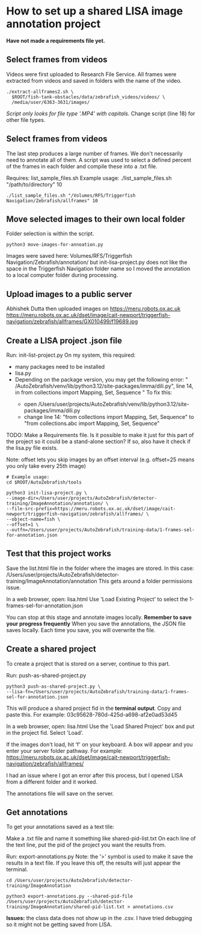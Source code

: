 # How to set up a shared LISA image annotation project

**Have not made a requirements file yet.**

## Select frames from videos
Videos were first uploaded to Research File Service. 
All frames were extracted from videos and saved in folders with the name of the video.

```
./extract-allframes2.sh \
  $ROOT/fish-tank-obstacles/data/zebrafish_videos/videos/ \
  /media/user/6363-3631/images/
```
*Script only looks for file type '.MP4' with capitals.* Change script (line 18) for other file types.

## Select frames from videos
The last step produces a large number of frames. We don't necessarily need to annotate all of them. 
A script was used to select a defined percent of the frames in each folder and compile these into a .txt file. 

Requires: list_sample_files.sh
Example usage: ./list_sample_files.sh "/path/to/directory" 10

```
./list_sample_files.sh "/Volumes/RFS/Triggerfish Navigation/Zebrafish/allframes" 10
```
## Move selected images to their own local folder
Folder selection is within the script.

```
python3 move-images-for-annoation.py
```
Images were saved here: Volumes/RFS/Triggerfish Navigation/Zebrafish/annotation/ but init-lisa-project.py does not like the space in the Triggerfish Navigation folder name so I moved the annotation to a local computer folder during processing.

## Upload images to a public server
Abhishek Dutta then uploaded images on https://meru.robots.ox.ac.uk
https://meru.robots.ox.ac.uk/dset/image/cait-newport/triggerfish-navigation/zebrafish/allframes/GX010499/f19689.jpg

## Create a LISA project .json file
Run: init-list-project.py
On my system, this required: 

* many packages need to be installed
* lisa.py
* Depending on the package version, you may get the following error: 
 " /AutoZebrafish/venv/lib/python3.12/site-packages/imma/dili.py", line 14, in <module>
    from collections import Mapping, Set, Sequence "
    To fix this:
    - open /Users/user/projects/AutoZebrafish/venv/lib/python3.12/site-packages/imma/dili.py
    - change line 14: "from collections import Mapping, Set, Sequence" to "from collections.abc import Mapping, Set, Sequence"

TODO: Make a Requirements file. Is it possible to make it just for this part of the project so it could be a stand-alone section? If so, also have it check if the lisa.py file exists.

Note: offset lets you skip images by an offset interval (e.g. offset=25 means you only take every 25th image)

```
# Example usage:
cd $ROOT/AutoZebrafish/tools

python3 init-lisa-project.py \
--image-dir=/Users/user/projects/AutoZebrafish/detector-training/ImageAnnotation/annotation/ \
--file-src-prefix=https://meru.robots.ox.ac.uk/dset/image/cait-newport/triggerfish-navigation/zebrafish/allframes/ \
--object-name=fish \
--offset=1 \
--outfn=/Users/user/projects/AutoZebrafish/training-data/1-frames-sel-for-annotation.json
```

## Test that this project works
Save the list.html file in the folder where the images are stored. 
In this case: /Users/user/projects/AutoZebrafish/detector-training/ImageAnnotation/annotation
This gets around a folder permissions issue. 

In a web browser, open: lisa.html
Use 'Load Existing Project' to select the 1-frames-sel-for-annotation.json 

You can stop at this stage and annotate images locally. 
**Remember to save your progress frequently**
When you save the annotations, the JSON file saves locally. Each time you save, you will overwrite the file.

## Create a shared project
To create a project that is stored on a server, continue to this part. 

Run: push-as-shared-project.py

```
python3 push-as-shared-project.py \
--lisa-fn=/Users/user/projects/AutoZebrafish/training-data/1-frames-sel-for-annotation.json
```
This will produce a shared project fid in the **terminal output**. Copy and paste this.
For example: 03c95628-780d-425d-a698-af2e0ad53d45

In a web browser, open: lisa.html
Use the 'Load Shared Project' box and put in the project fid. Select 'Load'.

If the images don't load, hit 'f' on your keyboard. A box will appear and you enter your server folder pathway.
For example: https://meru.robots.ox.ac.uk/dset/image/cait-newport/triggerfish-navigation/zebrafish/allframes/

I had an issue where I got an error after this process, but I opened LISA from a different folder and it worked. 

The annotations file will save on the server. 

## Get annotations
To get your annotations saved as a text tile:

Make a .txt file and name it something like shared-pid-list.txt
On each line of the text line, put the pid of the project you want the results from. 

Run: export-annotations.py
Note: the '>' symbol is used to make it save the results in a text file. If you leave this off, the results will just appear
the terminal. 

```
cd /Users/user/projects/AutoZebrafish/detector-training/ImageAnnotation

python3 export-annotations.py --shared-pid-file /Users/user/projects/AutoZebrafish/detector-training/ImageAnnotation/shared-pid-list.txt > annotations.csv
```
**Issues:** the class data does not show up in the .csv. I have tried debugging so it might not be getting saved from LISA.
